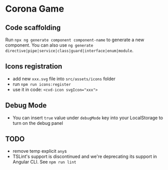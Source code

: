 # Corona Game

## Code scaffolding

Run `npx ng generate component component-name` to generate a new component. You can also use `ng generate directive|pipe|service|class|guard|interface|enum|module`.

## Icons registration

- add new `xxx.svg` file into `src/assets/icons` folder
- run `npm run icons:register`
- use it in code: `<cvd-icon svgIcon="xxx">`

## Debug Mode

- You can insert `true` value under `debugMode` key into your LocalStorage to turn on the debug panel

## TODO

- remove temp explicit `any`s
- TSLint's support is discontinued and we're deprecating its support in Angular CLI. See `npm run lint`
